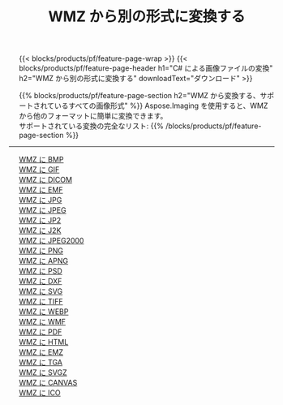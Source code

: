 ﻿---
title: WMZ から別の形式に変換する 
weight: 3920
url: /ja/net/conversion/from/wmz 
lang: ja
langdirlevel: 2
locales: zh-hans,ja,it,ru,de,es,fr,nl,id,lt,pl,pt,vi,tr,ko,zh-hant,ar,hi,th,sv,cs,uk,he
description: Aspose.Imaging を使用すると、WMZ から別のフォーマットに簡単に変換できます
---

{{< blocks/products/pf/feature-page-wrap >}}
{{< blocks/products/pf/feature-page-header h1="C# による画像ファイルの変換" h2="WMZ から別の形式に変換する" downloadText="ダウンロード" >}}


{{% blocks/products/pf/feature-page-section  h2="WMZ から変換する、サポートされているすべての画像形式" %}}
Aspose.Imaging を使用すると、WMZ から他のフォーマットに簡単に変換できます。
<br/>
サポートされている変換の完全なリスト:
{{% /blocks/products/pf/feature-page-section %}}
<div class="container-fluid productfamilypage bg-gray">
    <div class="convertypes bg-gray agp-content section">
        <div class="container">
		<hr style="margin-left:-20px;"/>
		<div class="row other-converters">
		    <div class='col-md-2 other-converter remove-lp remove-rp'><a href="/imaging/ja/net/conversion/wmz-to-bmp" >WMZ に BMP</a></div><div class='col-md-2 other-converter remove-lp remove-rp'><a href="/imaging/ja/net/conversion/wmz-to-gif" >WMZ に GIF</a></div><div class='col-md-2 other-converter remove-lp remove-rp'><a href="/imaging/ja/net/conversion/wmz-to-dicom" >WMZ に DICOM</a></div><div class='col-md-2 other-converter remove-lp remove-rp'><a href="/imaging/ja/net/conversion/wmz-to-emf" >WMZ に EMF</a></div><div class='col-md-2 other-converter remove-lp remove-rp'><a href="/imaging/ja/net/conversion/wmz-to-jpg" >WMZ に JPG</a></div><div class='col-md-2 other-converter remove-lp remove-rp'><a href="/imaging/ja/net/conversion/wmz-to-jpeg" >WMZ に JPEG</a></div><div class='col-md-2 other-converter remove-lp remove-rp'><a href="/imaging/ja/net/conversion/wmz-to-jp2" >WMZ に JP2</a></div><div class='col-md-2 other-converter remove-lp remove-rp'><a href="/imaging/ja/net/conversion/wmz-to-j2k" >WMZ に J2K</a></div><div class='col-md-2 other-converter remove-lp remove-rp'><a href="/imaging/ja/net/conversion/wmz-to-jpeg2000" >WMZ に JPEG2000</a></div><div class='col-md-2 other-converter remove-lp remove-rp'><a href="/imaging/ja/net/conversion/wmz-to-png" >WMZ に PNG</a></div><div class='col-md-2 other-converter remove-lp remove-rp'><a href="/imaging/ja/net/conversion/wmz-to-apng" >WMZ に APNG</a></div><div class='col-md-2 other-converter remove-lp remove-rp'><a href="/imaging/ja/net/conversion/wmz-to-psd" >WMZ に PSD</a></div><div class='col-md-2 other-converter remove-lp remove-rp'><a href="/imaging/ja/net/conversion/wmz-to-dxf" >WMZ に DXF</a></div><div class='col-md-2 other-converter remove-lp remove-rp'><a href="/imaging/ja/net/conversion/wmz-to-svg" >WMZ に SVG</a></div><div class='col-md-2 other-converter remove-lp remove-rp'><a href="/imaging/ja/net/conversion/wmz-to-tiff" >WMZ に TIFF</a></div><div class='col-md-2 other-converter remove-lp remove-rp'><a href="/imaging/ja/net/conversion/wmz-to-webp" >WMZ に WEBP</a></div><div class='col-md-2 other-converter remove-lp remove-rp'><a href="/imaging/ja/net/conversion/wmz-to-wmf" >WMZ に WMF</a></div><div class='col-md-2 other-converter remove-lp remove-rp'><a href="/imaging/ja/net/conversion/wmz-to-pdf" >WMZ に PDF</a></div><div class='col-md-2 other-converter remove-lp remove-rp'><a href="/imaging/ja/net/conversion/wmz-to-html" >WMZ に HTML</a></div><div class='col-md-2 other-converter remove-lp remove-rp'><a href="/imaging/ja/net/conversion/wmz-to-emz" >WMZ に EMZ</a></div><div class='col-md-2 other-converter remove-lp remove-rp'><a href="/imaging/ja/net/conversion/wmz-to-tga" >WMZ に TGA</a></div><div class='col-md-2 other-converter remove-lp remove-rp'><a href="/imaging/ja/net/conversion/wmz-to-svgz" >WMZ に SVGZ</a></div><div class='col-md-2 other-converter remove-lp remove-rp'><a href="/imaging/ja/net/conversion/wmz-to-canvas" >WMZ に CANVAS</a></div><div class='col-md-2 other-converter remove-lp remove-rp'><a href="/imaging/ja/net/conversion/wmz-to-ico" >WMZ に ICO</a></div>
                </div>
        </div>
    </div>
</div>
<br/>

